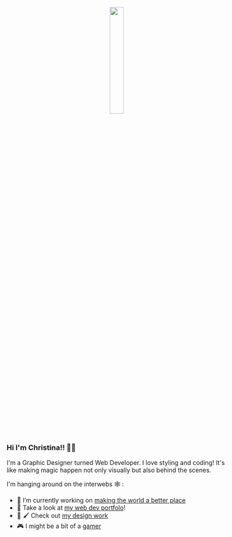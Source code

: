 <p align="center">
<img src="align="center"" width="25%" />
  </p>

### Hi I'm Christina!! 🦄✨

I'm a Graphic Designer turned Web Developer. I love styling and coding! It's like making magic happen not only visually but also behind the scenes. 

I'm hanging around on the interwebs 🕸️ :

- 🌱 I’m currently working on [making the world a better place](https://huemanistic.org/)
- 📘 Take a look at [my web dev portfolo](https://www.christinaharris.dev/)!
- 🎨 🖌️ Check out [my design work](https://christinaharris.design/)
- 🎮 I might be a bit of a [gamer](https://psnprofiles.com/imriven)

